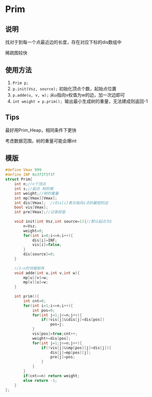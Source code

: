 # Prim

## 说明
找对于到每一个点最近边的长度，存在对应下标的dis数组中

稀疏图较快

## 使用方法
1. `Prim p;`
2. `p.init(Vsz, source);` 初始化顶点个数，起始点位置
3. `p.adde(u, v, w);` 从u指向v权值为w的边，加一次边即可
4. `int weight = p.prim(); `输出最小生成树的重量，无法建成则返回-1

## Tips
最好用Prim_Heap，相同条件下更快

考虑数据范围，树的重量可能会爆int

## 模版
```C++
#define Vmax 999
#define INF 0x3f3f3f3f
struct Prim{
    int n;//n个顶点
    int s;//起点 树的根
    int weight;//树的重量
    int mp[Vmax][Vmax];
    int dis[Vmax];  //dis[i]表示指向i点的最短的边
    bool vis[Vmax];
    int pre[Vmax];//记录前驱
    
    void init(int Vsz,int source=1){//默认起点为1
        n=Vsz;
        weight=0;
        for(int i=0;i<=n;i++){
            dis[i]=INF;
            vis[i]=false;
        }
        dis[source]=0;
    }
    
    //1~n的邻接矩阵
    void adde(int u,int v,int w){
        mp[u][v]=w;
        mp[v][u]=w;
    }
    
    int prim(){
        int cnt=0;
        for(int i=1;i<=n;i++){
            int pos=0;
            for(int j=1;j<=n;j++){
                if(!vis[j]&&dis[j]<dis[pos])
                    pos=j;
            }
            vis[pos]=true;cnt++;
            weight+=dis[pos];
            for(int j=1;j<=n;j++){
                if(!vis[j]&&mp[pos][j]<dis[j]){
                    dis[j]=mp[pos][j];
                    pre[j]=pos;
                }
            }
        }
        if(cnt==n) return weight;
        else return -1;
    }
};
```